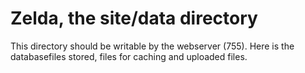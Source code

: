Zelda, the site/data directory
==============================

This directory should be writable by the webserver (755). Here is the databasefiles stored, files for caching and uploaded files.


